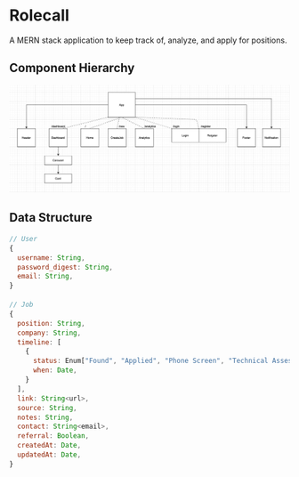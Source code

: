 # Rolecall

A MERN stack application to keep track of, analyze, and apply for positions.

## Component Hierarchy

<img width="700" src=".github/assets/component-hierarchy.png"/>

## Data Structure

```js
// User
{
  username: String,
  password_digest: String,
  email: String,
}

// Job
{
  position: String,
  company: String,
  timeline: [
    {
      status: Enum["Found", "Applied", "Phone Screen", "Technical Assessment", "Behavioral Interview", "Misc", "Rejected", "Offered"],
      when: Date,
    }
  ],
  link: String<url>,
  source: String,
  notes: String,
  contact: String<email>,
  referral: Boolean,
  createdAt: Date,
  updatedAt: Date,
}
```
